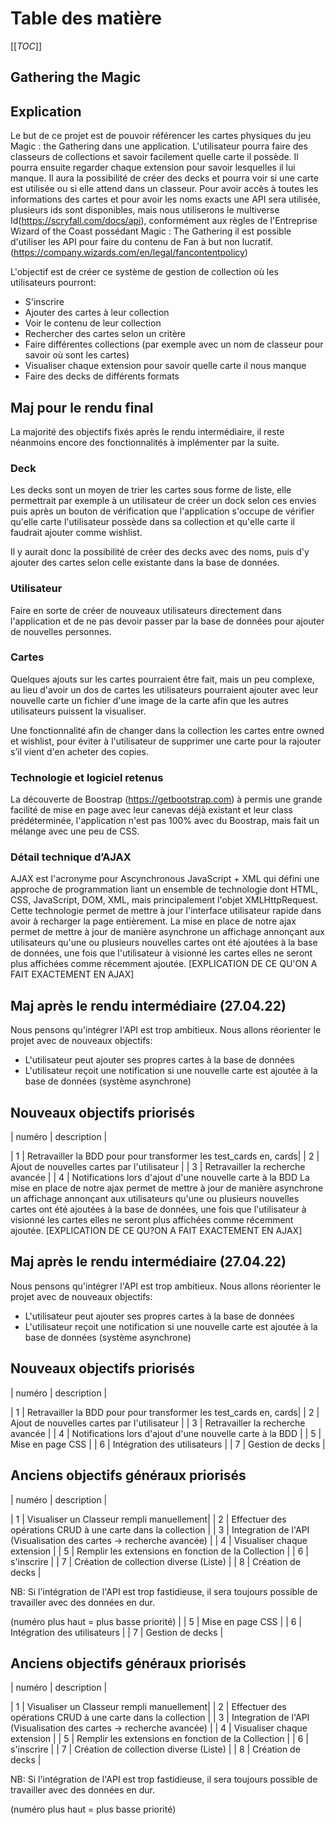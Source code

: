 # Table des matière

[[_TOC_]]

## Gathering the Magic

## Explication

Le but de ce projet est de pouvoir référencer les cartes physiques du jeu Magic : the Gathering dans une application.
L'utilisateur pourra faire des classeurs de collections et savoir facilement quelle carte il possède. Il pourra ensuite regarder chaque extension pour savoir lesquelles il lui manque. Il aura la possibilité de créer des decks et pourra voir si une carte est utilisée ou si elle attend dans un classeur.
Pour avoir accès à toutes les informations des cartes et pour avoir les noms exacts une API sera utilisée, plusieurs ids sont disponibles, mais nous utiliserons le multiverse Id(https://scryfall.com/docs/api), conformément aux règles de l'Entreprise Wizard of the Coast possédant Magic : The Gathering il est possible d'utiliser les API pour faire du contenu de Fan à but non lucratif. (https://company.wizards.com/en/legal/fancontentpolicy)

L'objectif est de créer ce système de gestion de collection où les utilisateurs pourront:
* S'inscrire
* Ajouter des cartes à leur collection
* Voir le contenu de leur collection
* Rechercher des cartes selon un critère
* Faire différentes collections (par exemple avec un nom de classeur pour savoir où sont les cartes)
* Visualiser chaque extension pour savoir quelle carte il nous manque
* Faire des decks de différents formats 

## Maj pour le rendu final

La majorité des objectifs fixés après le rendu intermédiaire, il reste néanmoins encore des fonctionnalités à implémenter par la suite.

### Deck

Les decks sont un moyen de trier les cartes sous forme de liste, elle permettrait par exemple à un utilisateur de créer un dock selon ces envies puis après un bouton de vérification que l'application s'occupe de vérifier qu'elle carte l'utilisateur possède dans sa collection et qu'elle carte il faudrait ajouter comme wishlist.

Il y aurait donc la possibilité de créer des decks avec des noms, puis d'y ajouter des cartes selon celle existante dans la base de données.

### Utilisateur

Faire en sorte de créer de nouveaux utilisateurs directement dans l'application et de ne pas devoir passer par la base de données pour ajouter de nouvelles personnes.

### Cartes

Quelques ajouts sur les cartes pourraient être fait, mais un peu complexe, au lieu d'avoir un dos de cartes les utilisateurs pourraient ajouter avec leur nouvelle carte un fichier d'une image de la carte afin que les autres utilisateurs puissent la visualiser.

Une fonctionnalité afin de changer dans la collection les cartes entre owned et wishlist, pour éviter à l'utilisateur de supprimer une carte pour la rajouter s’il vient d'en acheter des copies.

### Technologie et logiciel retenus

La découverte de Boostrap (https://getbootstrap.com) à permis une grande facilité de mise en page avec leur canevas déjà existant et leur class prédéterminée, l'application n'est pas 100% avec du Boostrap, mais fait un mélange avec une peu de CSS.

### Détail technique d’AJAX

AJAX est l'acronyme pour Ascynchronous JavaScript + XML qui défini une approche de programmation liant un ensemble de technologie dont HTML, CSS, JavaScript, DOM, XML, mais principalement l'objet XMLHttpRequest. Cette technologie permet de mettre à jour l'interface utilisateur rapide dans avoir à recharger la page entièrement.
La mise en place de notre ajax permet de mettre à jour de manière asynchrone un affichage annonçant aux utilisateurs qu'une ou plusieurs nouvelles cartes ont été ajoutées à la base de données, une fois que l'utilisateur à visionné les cartes elles ne seront plus affichées comme récemment ajoutée.
[EXPLICATION DE CE QU'ON A FAIT EXACTEMENT EN AJAX]

## Maj après le rendu intermédiaire (27.04.22)

Nous pensons qu'intégrer l'API est trop ambitieux. Nous allons réorienter le projet avec de nouveaux objectifs:
* L'utilisateur peut ajouter ses propres cartes à la base de données
* L'utilisateur reçoit une notification si une nouvelle carte est ajoutée à la base de données (système asynchrone)

## Nouveaux objectifs priorisés

| numéro | description |

| 1 | Retravailler la BDD pour pour transformer les test_cards en, cards|
| 2 | Ajout de nouvelles cartes par l'utilisateur  |
| 3 | Retravailler la recherche avancée |
| 4 | Notifications lors d'ajout d'une nouvelle carte à la BDD La mise en place de notre ajax permet de mettre à jour de manière asynchrone un affichage annonçant aux utilisateurs qu'une ou plusieurs nouvelles cartes ont été ajoutées à la base de données, une fois que l'utilisateur à visionné les cartes elles ne seront plus affichées comme récemment ajoutée.
[EXPLICATION DE CE QU?ON A FAIT EXACTEMENT EN AJAX]
## Maj après le rendu intermédiaire (27.04.22)

Nous pensons qu'intégrer l'API est trop ambitieux. Nous allons réorienter le projet avec de nouveaux objectifs:
* L'utilisateur peut ajouter ses propres cartes à la base de données
* L'utilisateur reçoit une notification si une nouvelle carte est ajoutée à la base de données (système asynchrone)

## Nouveaux objectifs priorisés

| numéro | description |

| 1 | Retravailler la BDD pour pour transformer les test_cards en, cards|
| 2 | Ajout de nouvelles cartes par l'utilisateur  |
| 3 | Retravailler la recherche avancée |
| 4 | Notifications lors d'ajout d'une nouvelle carte à la BDD |
| 5 | Mise en page CSS |
| 6 | Intégration des utilisateurs |
| 7 | Gestion de decks |

## Anciens objectifs généraux priorisés

| numéro | description |

| 1 | Visualiser un Classeur rempli manuellement|
| 2 | Effectuer des opérations CRUD à une carte dans la collection  |
| 3 | Integration de l'API (Visualisation des cartes -> recherche avancée) |
| 4 | Visualiser chaque extension |
| 5 | Remplir les extensions en fonction de la Collection |
| 6 | s'inscrire |
| 7 | Création de collection diverse (Liste) |
| 8 | Création de decks |

NB: Si l'intégration de l'API est trop fastidieuse, il sera toujours possible de travailler avec des données en dur. 

(numéro plus haut = plus basse priorité) |
| 5 | Mise en page CSS |
| 6 | Intégration des utilisateurs |
| 7 | Gestion de decks |

## Anciens objectifs généraux priorisés

| numéro | description |

| 1 | Visualiser un Classeur rempli manuellement|
| 2 | Effectuer des opérations CRUD à une carte dans la collection  |
| 3 | Integration de l'API (Visualisation des cartes -> recherche avancée) |
| 4 | Visualiser chaque extension |
| 5 | Remplir les extensions en fonction de la Collection |
| 6 | s'inscrire |
| 7 | Création de collection diverse (Liste) |
| 8 | Création de decks |

NB: Si l'intégration de l'API est trop fastidieuse, il sera toujours possible de travailler avec des données en dur. 

(numéro plus haut = plus basse priorité)
